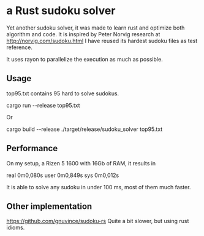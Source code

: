 
# a Rust sudoku solver

Yet another sudoku solver, it was made to learn rust and optimize both algorithm and code.
It is inspired by Peter Norvig research at http://norvig.com/sudoku.html
I have reused its hardest sudoku files as test reference.

It uses rayon to parallelize the execution as much as possible.

## Usage
top95.txt contains 95 hard to solve sudokus.

  cargo run --release top95.txt

Or

  cargo build --release
  ./target/release/sudoku_solver top95.txt

## Performance

On my setup, a Rizen 5 1600 with 16Gb of RAM, it results in

  real    0m0,080s
  user    0m0,849s
  sys     0m0,012s

It is able to solve any sudoku in under 100 ms, most of them much faster.

## Other implementation

https://github.com/gnuvince/sudoku-rs
Quite a bit slower, but using rust idioms.
